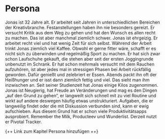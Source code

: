 # Persona
Jonas ist 32 Jahre alt. Er arbeitet seit Jahren in unterschiedlichen Bereichen der Kreativbranche. Festanstellungen haben ihn nie besonders gereizt. Er versucht Kritik aus dem Weg zu gehen und hat den Wunsch es allen recht zu machen. Das ist aber manchmal ziemlich schwer. Jonas ist ehrgeizig. Er arbeitet recht viel und hat wenig Zeit für sich selbst. Während der Arbeit trinkt Jonas ziemlich viel Kaffee. Obwohl er gerne fitter wäre, schafft er es nicht sich zu überwinden und regelmäßig Sport zu machen. Er hat sich zwar schon Laufschuhe gekauft, die stehen aber seit der ersten Joggingrunde unbenutzt im Schrank. Er hat schon mehrmals versucht mit dem Rauchen aufzuhören, ist aber jedes mal in stressigen Phasen bei Arbeit rückfällig geworden. Dafür genießt und zelebriert er Essen. Abends packt ihn oft der Heißhunger und er isst dann ziemlich fettig und viel. Das sieht man ihm inzwischen an. Seit seiner Studienzeit hat Jonas einige Kilos zugenommen. Jonas ist Neugierig, hat Freude an Veränderungen und mag es den Dingen „auf den Grund zu gehen“, er langweilt sich schnell mit zu viel Routine und wirkt auf andere deswegen häufig etwas unstrukturiert. Aufgaben, die er langweilig findet oder die mit Diskussion verbunden sind, kann er ewig aufschieben. Aus diesem Grund hat er schon viele Produktivitätsapps ausprobiert. Remember the Milk, Producteev und Wunderlist. Derzeit nutzt er Pivotal Tracker.

{++ Link zum Kapitel Persona hinzufügen ++}